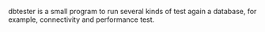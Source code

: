 dbtester is a small program to run several kinds of test again a database, for example, connectivity and performance test.
